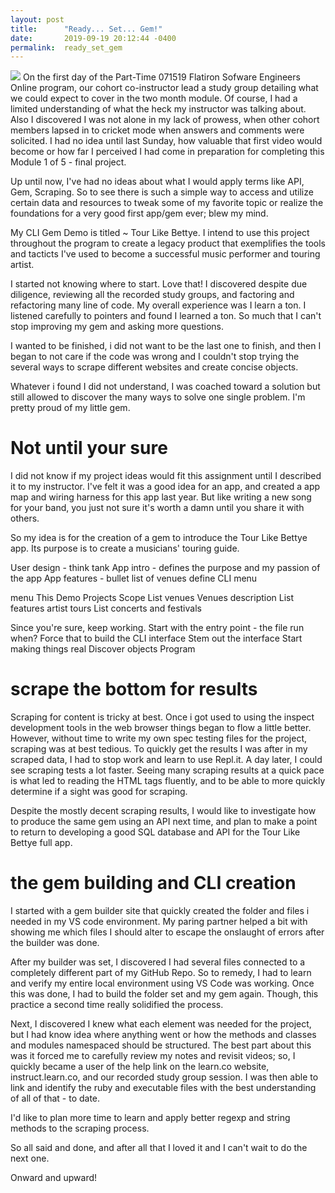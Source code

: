 ```yaml
---
layout: post
title:      "Ready... Set... Gem!"
date:       2019-09-19 20:12:44 -0400
permalink:  ready_set_gem
---
```



![](https://www.youtube.com/watch?v=HR2Fm21ksvM)
On the first day of the Part-Time 071519 Flatiron Sofware Engineers Online program, our cohort co-instructor lead a study group detailing what we could expect to cover in the two month module.
Of course, I had a limited understanding of what the heck my instructor was talking about. Also I discovered I was not alone in my lack of prowess, when other cohort members lapsed in to cricket mode when answers and comments were solicited. I had no idea until last Sunday, how valuable that first video would become or how far I perceived I had come in preparation for completing this Module 1 of 5 - final project.

Up until now, I've had no ideas about what I would apply terms like API, Gem, Scraping. 
So to see there is such a simple way to access and utilize certain data and resources to tweak some of my favorite topic or realize the foundations for a very good first app/gem ever; blew my mind.

My CLI Gem Demo is titled ~ Tour Like Bettye. I intend to use this project throughout the program to create a legacy product that exemplifies the tools and tacticts I've used to become a successful music performer and touring artist.

I started not knowing where to start. Love that!
I discovered despite due diligence, reviewing all the recorded study groups, and factoring and refactoring many line of code. My overall experience was I learn a ton. I listened carefully to pointers and found I learned a ton. So much that I can't stop improving my gem and asking more questions. 

I wanted to be finished, i did not want to be the last one to finish, and then I began to not care if the code was wrong and I couldn't stop trying the several ways to scrape different websites and create concise objects.

Whatever i found I did not understand, I was coached toward a solution but still allowed to discover the many ways to solve one single problem.
I'm pretty proud of my little gem.

# Not until your sure
I did not know if my project ideas would fit this assignment until I described it to my instructor. I've felt it was a good idea for an app, and created a app map and wiring  harness for this app last year. But like writing a new song for your band, you just not sure it's worth a damn until you share it with others.

So my idea is for the creation of a gem to introduce the Tour Like Bettye app.
Its purpose is to create a  musicians'  touring guide.

User design - think tank
App intro - defines the purpose and my passion of the app
App features - bullet list of venues define CLI menu

menu
This Demo Projects Scope
List venues
Venues description
List features artist tours
List concerts and festivals

Since you're sure, keep working.
Start with the entry point - the file run when?
Force that to build the CLI interface
Stem out the interface
Start making things real
Discover objects
Program


# scrape the bottom for results
Scraping for content is tricky at best. Once i got used to using the inspect development tools in the web browser things began to flow a little better. However, without time to write my own spec testing files for the project, scraping was at best tedious. To quickly get the results I was after in my scraped data, I had to stop work and learn to use Repl.it. A day later, I could see scraping tests a lot faster. Seeing many scraping results at a quick pace is what led to reading the HTML tags  fluently, and to be able to more quickly determine if a sight was good for scraping.

Despite the mostly decent scraping results, I would like to investigate how to produce the same gem using an API next time, and plan to make a point to return to  developing a good SQL database and API for the Tour Like Bettye full app.

# the gem building and CLI creation 
I started with a gem builder site that quickly created the folder and files i needed in my VS code environment.
My paring partner helped a bit with showing me which files I should alter to escape the onslaught of errors after the builder was done.

After my builder was set, I discovered I had several files connected to a completely different part of my GitHub Repo. So to remedy, I had to learn and verify my entire local environment using VS Code was working. Once this was done, I had to build the folder set and my gem again. Though, this practice a second time really solidified the process.

Next, I discovered I knew what each element was needed for the project, but I had know idea where anything went or how the methods and classes and modules namespaced should be structured. The best part about this was it forced me to carefully review my notes and revisit videos; so, I quickly became a user of the help link on the learn.co website, instruct.learn.co, and our recorded study group session. I was then able to link and identify the ruby and executable files with the best understanding of all of that - to date.

I'd like to plan more time to learn and apply better regexp  and string methods to the scraping process.

So all said and done, and after all that I loved it and I can't wait to do the next one.

Onward and upward!















